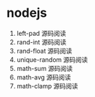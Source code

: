 # nodejs

1. left-pad 源码阅读
2. rand-int 源码阅读
3. rand-float 源码阅读
4. unique-random 源码阅读 
5. math-sum 源码阅读
6. math-avg 源码阅读
7. math-clamp 源码阅读